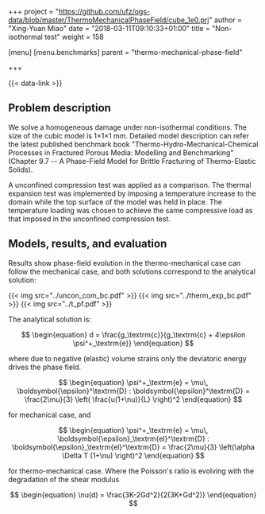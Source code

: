 +++
project = "https://github.com/ufz/ogs-data/blob/master/ThermoMechanicalPhaseField/cube_1e0.prj"
author = "Xing-Yuan Miao"
date = "2018-03-11T09:10:33+01:00"
title = "Non-isothermal test"
weight = 158

[menu]
  [menu.benchmarks]
    parent = "thermo-mechanical-phase-field"

+++

{{< data-link >}}

## Problem description

We solve a homogeneous damage under non-isothermal conditions. The size of the cubic model is 1$\times$1$\times1$ mm. Detailed model description can refer the latest published benchmark book "Thermo-Hydro-Mechanical-Chemical Processes in Fractured Porous Media: Modelling and Benchmarking" (Chapter 9.7 -- A Phase-Field Model for Brittle Fracturing of Thermo-Elastic Solids).

A unconfined compression test was applied as a comparison.
The thermal expansion test was implemented by imposing a temperature increase to the domain while the top surface of the model was held in place. The temperature loading was chosen to achieve the same compressive load as that imposed in the unconfined compression test.

## Models, results, and evaluation

Results show phase-field evolution in the thermo-mechanical case can follow the mechanical case, and both solutions correspond to the analytical solution:

{{< img src="../uncon_com_bc.pdf" >}}
{{< img src="../therm_exp_bc.pdf" >}}
{{< img src="../t_pf.pdf" >}}

The analytical solution is:

$$
\begin{equation}
d = \frac{g_\textrm{c}}{g_\textrm{c} + 4\epsilon \psi^+_\textrm{e}}
\end{equation}
$$

where due to negative (elastic) volume strains only the deviatoric energy drives the phase field. 

$$
\begin{equation}
\psi^+_\textrm{e} = \mu\, \boldsymbol{\epsilon}^\textrm{D} : \boldsymbol{\epsilon}^\textrm{D} = \frac{2\mu}{3} \left( \frac{u(1+\nu)}{L} \right)^2
\end{equation}
$$

for mechanical case, and

$$
\begin{equation}
\psi^+_\textrm{e} = \mu\, \boldsymbol{\epsilon}_\textrm{el}^\textrm{D} : \boldsymbol{\epsilon}_\textrm{el}^\textrm{D} = \frac{2\mu}{3} \left(\alpha \Delta T (1+\nu) \right)^2
\end{equation}
$$

for thermo-mechanical case.
Where the Poisson's ratio is evolving with the degradation of the shear modulus 

$$
\begin{equation}
\nu(d) = \frac{3K-2Gd^2}{2(3K+Gd^2)}
\end{equation}
$$